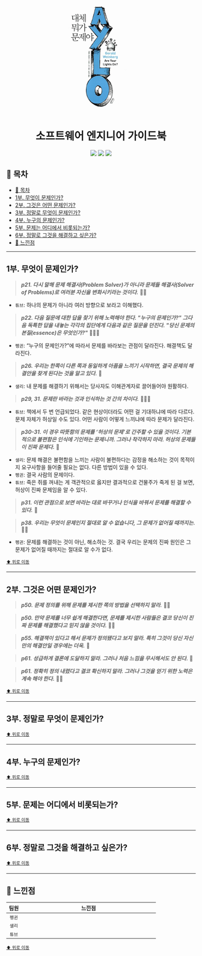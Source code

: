 <div align="center">
  <a href="https://product.kyobobook.co.kr/detail/S000001032954">
      <img src="./img/thumbnail.png" alt="Logo" width="200">
  </a>
  <h1>소프트웨어 엔지니어 가이드북</h1>
  <div>
    <img src="https://img.shields.io/badge/%EC%A0%80%EC%9E%90-제럴드%20M.%20와인버그-e76f51?style=for-the-badge"/>
    <img src="https://img.shields.io/badge/%EC%B6%9C%ED%8C%90%EC%82%AC-인사이트-faa307?style=for-the-badge"/>
    <img src="https://img.shields.io/badge/%EA%B8%B0%EA%B0%84-2025.08.05%20~%20-52b788?style=for-the-badge"/>
  </div>
</div>

## 📝 목차

- [📝 목차](#-목차)
- [1부. 무엇이 문제인가?](#1부-무엇이-문제인가)
- [2부. 그것은 어떤 문제인가?](#2부-그것은-어떤-문제인가)
- [3부. 정말로 무엇이 문제인가?](#3부-정말로-무엇이-문제인가)
- [4부. 누구의 문제인가?](#4부-누구의-문제인가)
- [5부. 문제는 어디에서 비롯되는가?](#5부-문제는-어디에서-비롯되는가)
- [6부. 정말로 그것을 해결하고 싶은가?](#6부-정말로-그것을-해결하고-싶은가)
- [💬 느낀점](#-느낀점)

---

## 1부. 무엇이 문제인가?

> <strong><i>p21. 다시 말해 문제 해결사(Problem Solver)가 아니라 문제들 해결사(Solver of Problems)로 여러분 자신을 변화시키라는 것이다.</i></strong> 🐧🌵

- `튜브`: 하나의 문제가 아니라 여러 방향으로 보라고 이해했다.

> <strong><i>p22. 다음 질문에 대한 답을 찾기 위해 노력해야 한다. "누구의 문제인가?" 그다음 독특한 답을 내놓는 각각의 집단에게 다음과 같은 질문을 던진다. "당신 문제의 본질(essence)은 무엇인가?"</i></strong> 🐧🐤🌵

- `펭귄`: “누구의 문제인가?”에 따라서 문제를 바라보는 관점이 달라진다. 해결책도 달라진다.

> <strong><i>p26. 우리는 한쪽이 다른 쪽과 동일하게 아픔을 느끼기 시작하면, 결국 문제의 해결안을 찾게 된다는 것을 알고 있다.</i></strong> 🐤

- `샐리`: 내 문제를 해결하기 위해서는 당사자도 이해관계자로 끌어들어야 원활하다.

> <strong><i>p29, 31. 문제란 바라는 것과 인식하는 것 간의 차이다.</i></strong> 🐧🌵🐤

- `튜브`: 책에서 두 번 언급되었다. 같은 현상이더라도 어떤 걸 기대하냐에 따라 다르다. 문제 자체가 허상일 수도 있다. 어떤 사람이 어떻게 느끼냐에 따라 문제가 달라진다.

> <strong><i>p30-31. 이 경우 따뜻함의 문제를 ‘허상의 문제’로 간주할 수 있을 것이다. 기본적으로 불편함은 인식에 기인하는 문제니까. 그러나 착각하지 마라. 허상의 문제들이 진짜 문제다.</i></strong> 🐤

- `샐리`: 문제 해결은 불편함을 느끼는 사람이 불편하다는 감정을 해소하는 것이 목적이지 요구사항을 들어줄 필요는 없다. 다른 방법이 있을 수 있다.
- `펭귄`: 결국 사람의 문제이다.
- `튜브`: 죽은 쥐를 꺼내는 게 객관적으로 옳지만 결과적으로 건물주가 죽게 된 걸 보면, 허상이 진짜 문제임을 알 수 있다.

> <strong><i>p31. 이런 관점으로 보면 바라는 대로 바꾸거나 인식을 바꿔서 문제를 해결할 수 있다.</i></strong> 🐤

> <strong><i>p38. 우리는 무엇이 문제인지 절대로 알 수 없습니다, 그 문제가 없어질 때까지는.</i></strong> 🐧🌵

- `펭귄`: 문제를 해결하는 것이 아닌, 해소하는 것. 결국 우리는 문제의 진짜 원인은 그 문제가 없어질 때까지는 절대로 알 수가 없다.

<sup><a href="#-목차">⬆️ 위로 이동</a></sup>

---

## 2부. 그것은 어떤 문제인가?

> <strong><i>p50. 문제 정의를 위해 문제를 제시한 쪽의 방법을 선택하지 말라.</i></strong> 🐤🌵

> <strong><i>p50. 만약 문제를 너무 쉽게 해결한다면, 문제를 제시한 사람들은 결코 당신이 진짜 문제를 해결했다고 믿지 않을 것이다.</i></strong> 🐤🌵

> <strong><i>p55. 해결책이 있다고 해서 문제가 정의됐다고 보지 말라. 특히 그것이 당신 자신만의 해결안일 경우에는 더욱.</i></strong> 🐧

> <strong><i>p61. 성급하게 결론에 도달하지 말라. 그러나 처음 느낌을 무시해서도 안 된다.</i></strong> 🐤

> <strong><i>p61. 정확히 정의 내렸다고 결코 확신하지 말라. 그러나 그것을 얻기 위한 노력은 계속 해야 한다.</i></strong> 🐤🐧

<sup><a href="#-목차">⬆️ 위로 이동</a></sup>

---

## 3부. 정말로 무엇이 문제인가?

<sup><a href="#-목차">⬆️ 위로 이동</a></sup>

---

## 4부. 누구의 문제인가?

<sup><a href="#-목차">⬆️ 위로 이동</a></sup>

---

## 5부. 문제는 어디에서 비롯되는가?

<sup><a href="#-목차">⬆️ 위로 이동</a></sup>

---

## 6부. 정말로 그것을 해결하고 싶은가?

<sup><a href="#-목차">⬆️ 위로 이동</a></sup>

---

## 💬 느낀점

<table>
  <thead>
    <tr>
      <th width='10%'>팀원</th>
      <th width='90%'>느낀점</th>
    </tr>
  </thead>
  <tbody>
    <tr>
      <td align='center'><code>펭귄</code></td>
      <td></td>
    </tr>
    <tr>
      <td align='center'><code>샐리</code></td>
      <td></td>
    </tr>
    <tr>
      <td align='center'><code>튜브</code></td>
      <td></td>
    </tr>
  </tbody>
</table>

<sup><a href="#-목차">⬆️ 위로 이동</a></sup>

